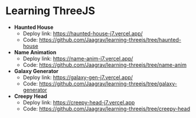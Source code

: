# Learning ThreeJS
- **Haunted House**
  - Deploy link: https://haunted-house-j7.vercel.app/
  - Code: https://github.com/Jaagrav/learning-threejs/tree/haunted-house
- **Name Animation**
  - Deploy link: https://name-anim-j7.vercel.app/
  - Code: https://github.com/Jaagrav/learning-threejs/tree/name-anim
- **Galaxy Generator**
  - Deploy link: https://galaxy-gen-j7.vercel.app/
  - Code: https://github.com/Jaagrav/learning-threejs/tree/galaxy-generator
- **Creepy Head**
  - Deploy link: https://creepy-head-j7.vercel.app
  - Code: https://github.com/Jaagrav/learning-threejs/tree/creepy-head
